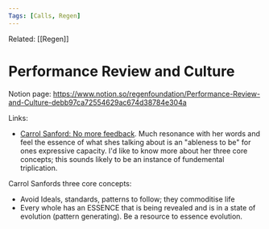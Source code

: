```yaml
---
Tags: [Calls, Regen]
---
```

Related: [[Regen]]
# Performance Review and Culture

Notion page:
https://www.notion.so/regenfoundation/Performance-Review-and-Culture-debb97ca72554629ac674d38784e304a

Links: 
- [Carrol Sanford: No more feedback](https://carolsanford.com/wp-content/uploads/2019/01/CarolSanford_Sample.pdf). Much resonance with her words and feel the essence of what shes talking about is an "ableness to be" for ones expressive capacity. I'd like to know more about her three core concepts; this sounds likely to be an instance of fundemental triplication. 

Carrol Sanfords three core concepts:
- Avoid Ideals, standards, patterns to follow; they commoditise life
- Every whole has an ESSENCE that is being revealed and is in a state of evolution (pattern generating). Be a resource to essence evolution.